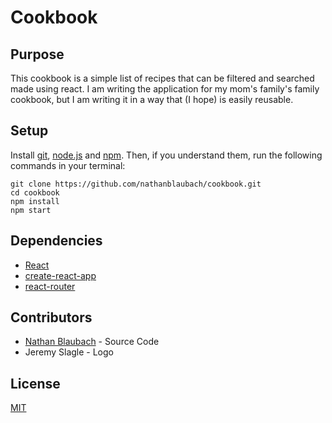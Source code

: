 # Cookbook

## Purpose

This cookbook is a simple list of recipes that can be filtered and searched made using react. I am writing the application for my mom's family's family cookbook, but I am writing it in a way that (I hope) is easily reusable.

## Setup

Install [git](https://git-scm.com/downloads), [node.js](https://nodejs.org/en/download/) and [npm](https://www.npmjs.com/get-npm). Then, if you understand them, run the following commands in your terminal:
```
git clone https://github.com/nathanblaubach/cookbook.git
cd cookbook
npm install
npm start
```

## Dependencies

* [React](https://reactjs.org/)
* [create-react-app](https://github.com/facebook/create-react-app)
* [react-router](https://github.com/ReactTraining/react-router)

## Contributors

* [Nathan Blaubach](https://github.com/nathanblaubach) - Source Code
* Jeremy Slagle - Logo

## License

[MIT](https://github.com/nathanblaubach/cookbook/blob/master/LICENSE)
